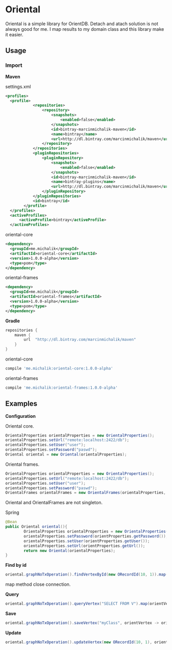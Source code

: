 # Oriental
Oriental is a simple library for OrientDB. Detach and atach solution is not always good for me. I map results to my domain class and this library make it easier.

## Usage

### Import

**Maven**

settings.xml
```xml
<profiles>
  <profile>
            <repositories>
                <repository>
                    <snapshots>
                        <enabled>false</enabled>
                    </snapshots>
                    <id>bintray-marcinmichalik-maven</id>
                    <name>bintray</name>
                    <url>http://dl.bintray.com/marcinmichalik/maven</url>
                </repository>
            </repositories>
            <pluginRepositories>
                <pluginRepository>
                    <snapshots>
                        <enabled>false</enabled>
                    </snapshots>
                    <id>bintray-marcinmichalik-maven</id>
                    <name>bintray-plugins</name>
                    <url>http://dl.bintray.com/marcinmichalik/maven</url>
                </pluginRepository>
            </pluginRepositories>
            <id>bintray</id>
        </profile> 
  </profiles>
  <activeProfiles>
      <activeProfile>bintray</activeProfile>
  </activeProfiles>
```

oriental-core
```xml
<dependency>
  <groupId>me.michalik</groupId>
  <artifactId>oriental-core</artifactId>
  <version>1.0.0-alpha</version>
  <type>pom</type>
</dependency>
```
oriental-frames
```xml
<dependency>
  <groupId>me.michalik</groupId>
  <artifactId>oriental-frames</artifactId>
  <version>1.0.0-alpha</version>
  <type>pom</type>
</dependency>
```
**Gradle**

```groovy
repositories {
	maven {
		url  "http://dl.bintray.com/marcinmichalik/maven"
	}
}
```

oriental-core
```groovy
compile 'me.michalik:oriental-core:1.0.0-alpha'
```
oriental-frames
```groovy
compile 'me.michalik:oriental-frames:1.0.0-alpha'
```

## Examples

**Configuration**

Oriental core.

```java
OrientalProperties orientalProperties = new OrientalProperties();
orientalProperties.setUrl("remote:localhost:2422/db");
orientalProperties.setUser("user");
orientalProperties.setPassword("paswd");
Oriental oriental = new Oriental(orientalProperties);
```

Oriental frames.

```java
OrientalProperties orientalProperties = new OrientalProperties();
orientalProperties.setUrl("remote:localhost:2422/db");
orientalProperties.setUser("user");
orientalProperties.setPassword("paswd");
OrientalFrames orientalFrames = new OrientalFrames(orientalProperties, new com.tinkerpop.frames.FramedGraphFactory());
```

Oriental and OrientalFrames are not singleton.

Spring

```java
@Bean
public Oriental oriental(){
        OrientalProperties orientalProperties = new OrientalProperties();
        orientalProperties.setPassword(orientProperties.getPassword());
        orientalProperties.setUser(orientProperties.getUser());
        orientalProperties.setUrl(orientProperties.getUrl());
        return new Oriental(orientalProperties);
}
```

**Find by id**
```java
oriental.graphNoTxOperation().findVertexById(new ORecordId(10, 1)).map(orientVertex -> orientVertex.getIdentity().toString());
```

map method close connection.

**Query**
```java
oriental.graphNoTxOperation().queryVertex("SELECT FROM V").map(orientVertex -> orientVertex.getIdentity().toString());
```

**Save**
```java
oriental.graphNoTxOperation().saveVertex("myClass", orientVertex -> orientVertex.setProperty("prop", "value"));
```

**Update**
```java
oriental.graphNoTxOperation().updateVertex(new ORecordId(10, 1), orientVertex -> orientVertex.setProperty("prop", "value"));
```
